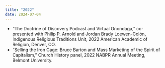 ```yaml
---
title: "2022"
date: 2024-07-04
---
```

- “The Doctrine of Discovery Podcast and Virtual Onondaga,” co-presented with Philip P. Arnold and Jordan Brady Loewen-Colón, Indigenous Religious Traditions Unit, 2022 American Academic of Religion, Denver, CO.
- “Selling the Iron Cage: Bruce Barton and Mass Marketing of the Spirit of Capitalism,” Church History panel, 2022 NABPR Annual Meeting, Belmont University.
